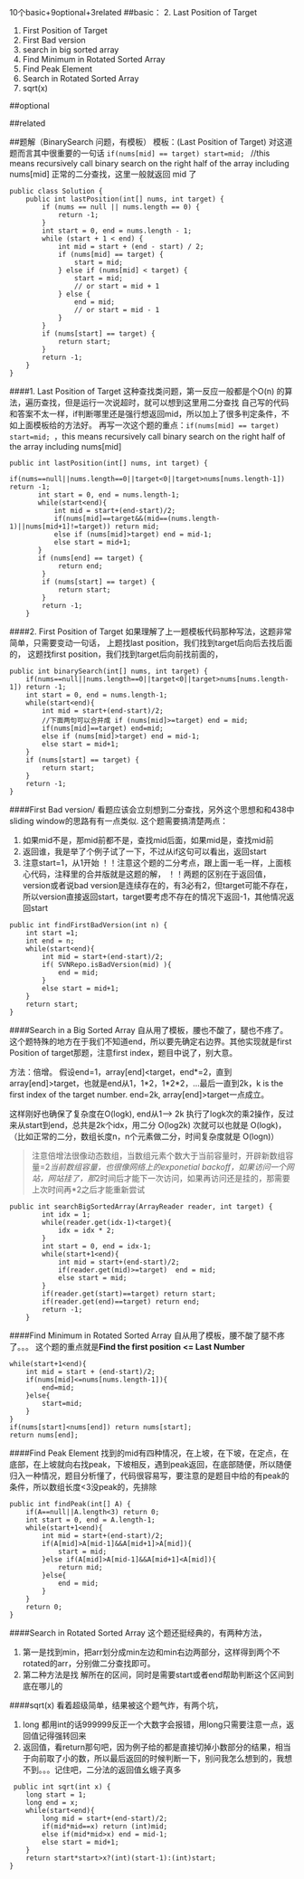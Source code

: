 10个basic+9optional+3related
##basic：
2. Last Position of Target
1. First Position of Target
3. First Bad version
4. search in big sorted array
5. Find Minimum in Rotated Sorted Array
6. Find Peak Element
7. Search in Rotated Sorted Array
3. sqrt(x)


##optional


##related

##题解（BinarySearch 问题，有模板）
模板：(Last Position of Target)
对这道题而言其中很重要的一句话 
`if(nums[mid] == target) start=mid; `
//this means recursively call binary search on the right half of the array including nums[mid]
正常的二分查找，这里一般就返回 mid 了 
```
public class Solution {
    public int lastPosition(int[] nums, int target) {
        if (nums == null || nums.length == 0) {
            return -1;
        }
        int start = 0, end = nums.length - 1;
        while (start + 1 < end) {
            int mid = start + (end - start) / 2;
            if (nums[mid] == target) {
                start = mid;
            } else if (nums[mid] < target) {
                start = mid;
                // or start = mid + 1
            } else {
                end = mid;
                // or start = mid - 1
            }
        }       
        if (nums[start] == target) {
            return start;
        }
        return -1;
    }
}
```
####1. Last Position of Target
这种查找类问题，第一反应一般都是个O(n) 的算法，遍历查找，但是运行一次说超时，就可以想到这里用二分查找
自己写的代码和答案不太一样，if判断哪里还是强行想返回mid，所以加上了很多判定条件，不如上面模板给的方法好。
再写一次这个题的重点：`if(nums[mid] == target) start=mid; `，this means recursively call binary search on the right half of the array including nums[mid]
```
public int lastPosition(int[] nums, int target) {
       if(nums==null||nums.length==0||target<0||target>nums[nums.length-1]) return -1;
       int start = 0, end = nums.length-1;
       while(start<end){
           int mid = start+(end-start)/2;
           if(nums[mid]==target&&(mid==(nums.length-1)||nums[mid+1]!=target)) return mid;
           else if (nums[mid]>target) end = mid-1;
           else start = mid+1;
       }
       if (nums[end] == target) {
            return end;
        }
        if (nums[start] == target) {
            return start;
        }
        return -1;
    }
```

####2. First Position of Target
如果理解了上一题模板代码那种写法，这题非常简单，只需要变动一句话，
上题找last position，我们找到target后向后去找后面的，
这题找first position，我们找到target后向前找前面的，
```
public int binarySearch(int[] nums, int target) {
    if(nums==null||nums.length==0||target<0||target>nums[nums.length-1]) return -1;
    int start = 0, end = nums.length-1;
    while(start<end){
        int mid = start+(end-start)/2;
        //下面两句可以合并成 if (nums[mid]>=target) end = mid;
        if(nums[mid]==target) end=mid;
        else if (nums[mid]>target) end = mid-1;
        else start = mid+1;
    }
    if (nums[start] == target) {
        return start;
    }
    return -1;
}
```

####First Bad version/
看题应该会立刻想到二分查找，另外这个思想和和438中sliding window的思路有有一点类似.
这个题需要搞清楚两点：
1. 如果mid不是，那mid前都不是，查找mid后面，如果mid是，查找mid前
2. 返回谁，我是举了个例子试了一下，不过从if这句可以看出，返回start
3. 注意start=1，从1开始
！！注意这个题的二分考点，跟上面一毛一样，上面核心代码，注释里的合并版就是这题的解，
！！两题的区别在于返回值，version或者说bad version是连续存在的，有3必有2，但target可能不存在，所以version直接返回start，target要考虑不存在的情况下返回-1，其他情况返回start
```
public int findFirstBadVersion(int n) {
    int start =1;
    int end = n;
    while(start<end){
        int mid = start+(end-start)/2;
        if( SVNRepo.isBadVersion(mid) ){
            end = mid;
        } 
        else start = mid+1;
    }
    return start;
}
```

####Search in a Big Sorted Array
自从用了模板，腰也不酸了，腿也不疼了。这个题特殊的地方在于我们不知道end，所以要先确定右边界。其他实现就是first Position of target那题，注意first index，题目中说了，别大意。

方法：倍增。 假设end=1，array[end]<target，end*=2，直到array[end]>target，也就是end从1，1\*2，1\*2\*2，…最后一直到2k，k is the first index of the target number.  end=2k, array[end]>target一点成立。

这样刚好也确保了复杂度在O(logk), end从1--> 2k 执行了logk次的乘2操作，反过来从start到end，总共是2k个idx，用二分 O(log2k) 次就可以也就是 O(logk)，（比如正常的二分，数组长度n，n个元素做二分，时间复杂度就是 O(logn)）

>注意倍增法很像动态数组，当数组元素个数大于当前容量时，开辟新数组容量=2*当前数组容量，也很像网络上的exponetial backoff，如果访问一个网站，网站挂了，那*2时间后才能下一次访问，如果再访问还是挂的，那需要上次时间再*2之后才能重新尝试

```
public int searchBigSortedArray(ArrayReader reader, int target) {
        int idx = 1;
        while(reader.get(idx-1)<target){
            idx = idx * 2;
        }
        int start = 0, end = idx-1;
        while(start+1<end){
            int mid = start+(end-start)/2;
            if(reader.get(mid)>=target)  end = mid;
            else start = mid;
        }
        if(reader.get(start)==target) return start;
        if(reader.get(end)==target) return end;
        return -1;
    }
```

 ####Find Minimum in Rotated Sorted Array
 自从用了模板，腰不酸了腿不疼了。。。
 这个题的重点就是**Find the first position <= Last Number**
```
while(start+1<end){
    int mid = start + (end-start)/2;
    if(nums[mid]<=nums[nums.length-1]){
        end=mid;
    }else{
        start=mid;      
    }
}
if(nums[start]<nums[end]) return nums[start];
return nums[end];
```

####Find Peak Element
找到的mid有四种情况，在上坡，在下坡，在定点，在底部，在上坡就向右找peak，下坡相反，遇到peak返回，在底部随便，所以随便归入一种情况，题目分析懂了，代码很容易写，要注意的是题目中给的有peak的条件，所以数组长度<3没peak的，先排除
```
public int findPeak(int[] A) {
    if(A==null||A.length<3) return 0;
    int start = 0, end = A.length-1;
    while(start+1<end){
        int mid = start+(end-start)/2;
        if(A[mid]>A[mid-1]&&A[mid+1]>A[mid]){
            start = mid;
        }else if(A[mid]>A[mid-1]&&A[mid+1]<A[mid]){
            return mid;   
        }else{
            end = mid;
        }
    }
    return 0;
}
```

####Search in Rotated Sorted Array
这个题还挺经典的，有两种方法，

1. 第一是找到min，把arr划分成min左边和min右边两部分，这样得到两个不rotated的arr，分别做二分查找即可。
2. 第二种方法是找 解所在的区间，同时是需要start或者end帮助判断这个区间到底在哪儿的

####sqrt(x)
看着超级简单，结果被这个题气炸，有两个坑，
1. long 都用int的话999999反正一个大数字会报错，用long只需要注意一点，返回值记得强转回来
2. 返回值，看return那句吧，因为例子给的都是直接切掉小数部分的结果，相当于向前取了小的数，所以最后返回的时候判断一下，别问我怎么想到的，我想不到。。。记住吧，二分法的返回值幺蛾子真多
```
 public int sqrt(int x) {
    long start = 1;
    long end = x;
    while(start<end){
        long mid = start+(end-start)/2;
        if(mid*mid==x) return (int)mid;
        else if(mid*mid>x) end = mid-1;
        else start = mid+1;
    }
    return start*start>x?(int)(start-1):(int)start;
}
```

